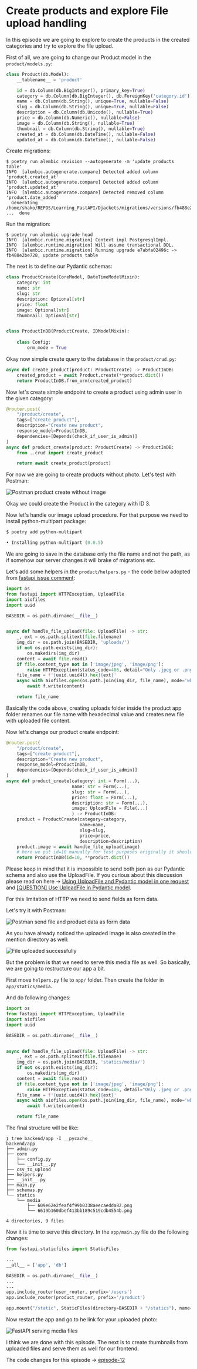 # Create products and explore File upload handling

In this episode we are going to explore to create the products in the created categories and try to explore the file upload.

First of all, we are going to change our Product model in the `product/models.py`:

```python
class Product(db.Model):
    __tablename__ = 'product'

    id = db.Column(db.BigInteger(), primary_key=True)
    category = db.Column(db.BigInteger(), db.ForeignKey('category.id'))
    name = db.Column(db.String(), unique=True, nullable=False)
    slug = db.Column(db.String(), unique=True, nullable=False)
    description = db.Column(db.Unicode(), nullable=True)
    price = db.Column(db.Numeric(), nullable=False)
    image = db.Column(db.String(), nullable=True)
    thumbnail = db.Column(db.String(), nullable=True)
    created_at = db.Column(db.DateTime(), nullable=False)
    updated_at = db.Column(db.DateTime(), nullable=False)
```

Create migrations:

```shell
$ poetry run alembic revision --autogenerate -m 'update products table'
INFO  [alembic.autogenerate.compare] Detected added column 'product.created_at'
INFO  [alembic.autogenerate.compare] Detected added column 'product.updated_at'
INFO  [alembic.autogenerate.compare] Detected removed column 'product.date_added'
  Generating /home/shako/REPOS/Learning_FastAPI/Djackets/migrations/versions/fb488e2be728_update_products_table.py ...  done
```

Run the migration:

```shell
$ poetry run alembic upgrade head
INFO  [alembic.runtime.migration] Context impl PostgresqlImpl.
INFO  [alembic.runtime.migration] Will assume transactional DDL.
INFO  [alembic.runtime.migration] Running upgrade e7abfa02496c -> fb488e2be728, update products table
```

The next is to define our Pydantic schemas:

```python
class ProductCreate(CoreModel, DateTimeModelMixin):
    category: int
    name: str
    slug: str
    description: Optional[str]
    price: float
    image: Optional[str]
    thumbnail: Optional[str]


class ProductInDB(ProductCreate, IDModelMixin):
    
    class Config:
        orm_mode = True
```

Okay now simple create query to the database in the `product/crud.py`:

```python
async def create_product(product: ProductCreate) -> ProductInDB:
    created_product = await Product.create(**product.dict())
    return ProductInDB.from_orm(created_product)
```

Now let's create simple endpoint to create a product using admin user in the given category:

```python
@router.post(
    "/product/create",
    tags=["create product"],
    description="Create new product",
    response_model=ProductInDB,
    dependencies=[Depends(check_if_user_is_admin)]
)
async def product_create(product: ProductCreate) -> ProductInDB:
    from ..crud import create_product

    return await create_product(product)
```

For now we are going to create products without photo. Let's test with Postman:

![Postman product create without image](/postman_product_create_without_image.png)

Okay we could create the Product in the category with ID 3.

Now let's handle our image upload procedure. For that purpose we need to install python-multipart package:

```python
$ poetry add python-multipart

• Installing python-multipart (0.0.5)
```

We are going to save in the database only the file name and not the path, as if somehow our server changes it will brake of migrations etc.

Let's add some helpers in the `product/helpers.py` - the code below adopted from [fastapi issue comment](https://github.com/tiangolo/fastapi/issues/1805#issuecomment-666278841):

```python
import os
from fastapi import HTTPException, UploadFile
import aiofiles
import uuid

BASEDIR = os.path.dirname(__file__)


async def handle_file_upload(file: UploadFile) -> str:
    _, ext = os.path.splitext(file.filename)
    img_dir = os.path.join(BASEDIR, 'uploads/')
    if not os.path.exists(img_dir):
        os.makedirs(img_dir)
    content = await file.read()
    if file.content_type not in ['image/jpeg', 'image/png']:
        raise HTTPException(status_code=406, detail="Only .jpeg or .png  files allowed")
    file_name = f'{uuid.uuid4().hex}{ext}'
    async with aiofiles.open(os.path.join(img_dir, file_name), mode='wb') as f:
        await f.write(content)

    return file_name
```

Basically the code above, creating uploads folder inside the product app folder renames our file name with hexadecimal value and creates new file with uploaded file content.

Now let's change our product create endpoint:

```python
@router.post(
    "/product/create",
    tags=["create product"],
    description="Create new product",
    response_model=ProductInDB,
    dependencies=[Depends(check_if_user_is_admin)]
)
async def product_create(category: int = Form(...),
                         name: str = Form(...),
                         slug: str = Form(...),
                         price: float = Form(...),
                         description: str = Form(...),
                         image: UploadFile = File(...)
                         ) -> ProductInDB:
    product = ProductCreate(category=category,
                            name=name,
                            slug=slug,
                            price=price,
                            description=description)
    product.image = await handle_file_upload(image)
    # here we put id=10 manually for test purposes originally it should came from database
    return ProductInDB(id=10, **product.dict())
```

Please keep in mind that it is impossible to send both json as our Pydantic schema and also use the UploadFile. If you curious about this discussion please read on here -> [Using UploadFile and Pydantic model in one request](https://github.com/tiangolo/fastapi/issues/2257) and [[QUESTION] Use UploadFile in Pydantic model](https://github.com/tiangolo/fastapi/issues/657).

For this limitation of HTTP we need to send fields as form data.

Let's try it with Postman:

![Postman send file and product data as form data](/postman_product_create_file_upload_v2.png)


As you have already noticed the uploaded image is also created in the mention directory as well:

![File uploaded successfully](/file_uploaded.png)

But the problem is that we need to serve this media file as well. 
So basically, we are going to restructure our app a bit.

First move `helpers.py` file to `app/` folder. Then create the folder in `app/statics/media`.

And do following changes:

```python
import os
from fastapi import HTTPException, UploadFile
import aiofiles
import uuid

BASEDIR = os.path.dirname(__file__)


async def handle_file_upload(file: UploadFile) -> str:
    _, ext = os.path.splitext(file.filename)
    img_dir = os.path.join(BASEDIR, 'statics/media/')
    if not os.path.exists(img_dir):
        os.makedirs(img_dir)
    content = await file.read()
    if file.content_type not in ['image/jpeg', 'image/png']:
        raise HTTPException(status_code=406, detail="Only .jpeg or .png  files allowed")
    file_name = f'{uuid.uuid4().hex}{ext}'
    async with aiofiles.open(os.path.join(img_dir, file_name), mode='wb') as f:
        await f.write(content)

    return file_name
```

The final structure will be like:

```shell
❯ tree backend/app -I __pycache__
backend/app
├── admin.py
├── core
│   ├── config.py
│   └── __init__.py
├── csv_to_upload
├── helpers.py
├── __init__.py
├── main.py
├── schemas.py
└── statics
    └── media
        ├── 609e62e2feaf4f99b0338aeecaedda82.png
        └── 6619b160dbef413bb189c519cdb4554b.png

4 directories, 9 files
```

Now it is time to serve this directory. In the `app/main.py` file do the following changes:

```python
from fastapi.staticfiles import StaticFiles

...
__all__ = ['app', 'db']

BASEDIR = os.path.dirname(__file__)
...
...
app.include_router(user_router, prefix='/users')
app.include_router(product_router, prefix='/product')

app.mount("/static", StaticFiles(directory=BASEDIR + "/statics"), name="static")
```

Now restart the app and go to he link for your uploaded photo:

![FastAPI serving media files](/fastapi_serving_media_file.png)

I think we are done with this episode. The next is to create thumbnails from uploaded files and serve them as well for our frontend.

The code changes for this episode -> [episode-12](https://github.com/ShahriyarR/ecommerce-nuxtjs-fastapi-backend/tree/episode-12)